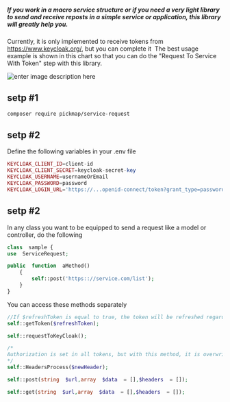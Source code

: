 
#####  If you work in a macro service structure or if you need a very light library to send and receive reposts in a simple service or application, this library will greatly help you.

Currently, it is only implemented to receive tokens from https://www.keycloak.org/, but you can complete it
‍‍‍‍
The best usage example is shown in this chart so that you can do the "Request To Service With Token" step with this library.

![enter image description here](https://s6.uupload.ir/files/chart_sm7v.jpg)


## setp #1
```bash
composer require pickmap/service-request
```
## setp #2
Define the following variables in your .env file
```php
KEYCLOAK_CLIENT_ID=client-id
KEYCLOAK_CLIENT_SECRET=keycloak-secret-key
KEYCLOAK_USERNAME=usernameOrEmail
KEYCLOAK_PASSWORD=password
KEYCLOAK_LOGIN_URL='https://...openid-connect/token?grant_type=password'
```

## setp #2
In any class you want to be equipped to send a request like a model or controller, do the following
```php
class  sample {
use  ServiceRequest;

public  function  aMethod()
	{
		self::post('https:://service.com/list');
	}
}
```
You can access these methods separately
```php
//If $refreshToken is equal to true, the token will be refreshed regardless of the cache
self::getToken($refreshToken);

self::requestToKeyCloak();

/*
Authorization is set in all tokens, but with this method, it is overwritten by the third parameter of post and get methods.
*/
self::HeadersProcess($newHeader);

self::post(string  $url,array  $data  = [],$headers  = []);

self::get(string  $url,array  $data  = [],$headers  = []);
```
